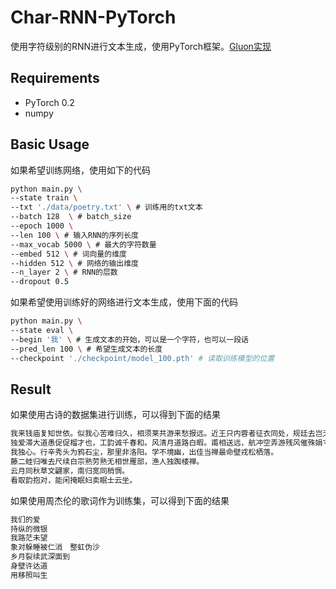 # Char-RNN-PyTorch
使用字符级别的RNN进行文本生成，使用PyTorch框架。[Gluon实现](https://github.com/SherlockLiao/Char-RNN-Gluon)

## Requirements
- PyTorch 0.2
- numpy

## Basic Usage
如果希望训练网络，使用如下的代码

```bash
python main.py \
--state train \
--txt './data/poetry.txt' \ # 训练用的txt文本
--batch 128  \ # batch_size
--epoch 1000 \ 
--len 100 \ # 输入RNN的序列长度
--max_vocab 5000 \ # 最大的字符数量
--embed 512 \ # 词向量的维度
--hidden 512 \ # 网络的输出维度
--n_layer 2 \ # RNN的层数
--dropout 0.5
```

如果希望使用训练好的网络进行文本生成，使用下面的代码

```bash
python main.py \
--state eval \
--begin '我' \ # 生成文本的开始，可以是一个字符，也可以一段话
--pred_len 100 \ # 希望生成文本的长度
--checkpoint './checkpoint/model_100.pth' # 读取训练模型的位置
```

## Result
如果使用古诗的数据集进行训练，可以得到下面的结果

```bash
我来钱庙复知世依。似我心苦难归久，相须莱共游来愁报远。近王只内蓉者征衣同处，规廷去岂无知径草木飘。
独爱滞大道愚促促榴才也，工韵诚千春和。风清月道路白暇。甫相送远，航冲空弄游残风催殊娟寸年。
我独心。行辛秀头为鸦石尘，那里非洛阳。学不境幽，出佳当禅最命壁戎松栖落。
藤二蛙归唯去尺续白宗熟劳熟无相世雁部，渔人独踟楼禅。
云月同秋草文翩家，南归宽同梢惆。
看取韵抱对，能闲掩眠妇卖眠士云坐。
```

如果使用周杰伦的歌词作为训练集，可以得到下面的结果

```bash
我们的爱
持纵的微银　
我路茫未望
象对躲睡被仁消　整虹伪沙
乡月裂续武深面到
身壁许达道　
用移照叫生
```
